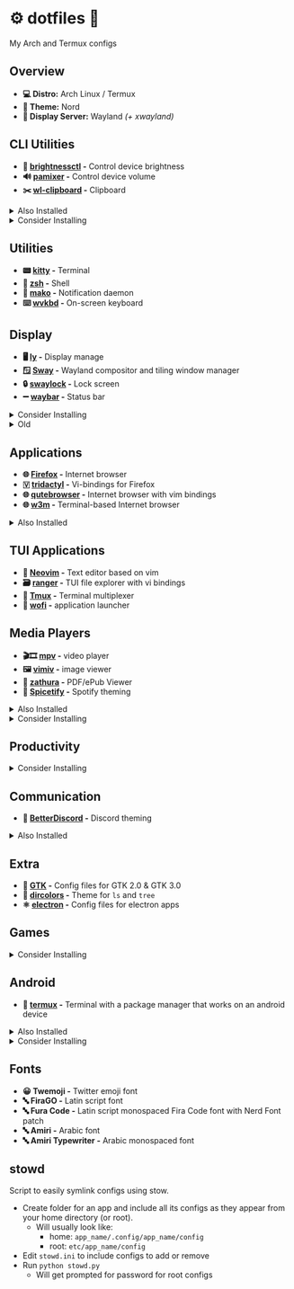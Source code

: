 # ⚙️ dotfiles 🔧
My Arch and Termux configs

## Overview
- **💻 Distro:** Arch Linux / Termux
- **🎨 Theme:** Nord
- **🔳 Display Server:** Wayland *(+ xwayland)*

## CLI Utilities
- **🔆 [brightnessctl](brightnessctl)  -** Control device brightness
- **🔊 [pamixer](pamixer)  -** Control device volume
- **✂️ [wl-clipboard](wl-clipboard)  -** Clipboard
<details>
  <summary>Also Installed</summary>

- **📂 exa -** Modern `ls` ![][osi]
- **🔍 fd  -** Alternative to `find`
- **🗜 atool  -** Manage archives (zit, tar, etc.)
- **📖 tldr  -** Simplified man pages
- **🔨 ansible  -** 
- **📄 bat  -** Alternative to `cat`
- **🔗 stow  -** Symlink manager for dotfiles
- **#️⃣ tea  -** CLI tool to manage gitea
- **#️⃣ gh  -** CLI tool to manage github
</details>
<details>
  <summary>Consider Installing</summary>

- **🗄️ [duf](https://github.com/muesli/duf) -** `df` alternative
- **🔎 [fzf](https://github.com/junegunn/fzf) -** CLI fuzzy finder
- **🔔 [undistract-me](https://github.com/jml/undistract-me) -** Notifies when slow terminal commands finish
- **🤬 [The Fuck](https://github.com/nvbn/thefuck) -** Corrects last console command
</details>

## Utilities
- **📟 [kitty](kitty) -** Terminal
- **🐚 [zsh](zsh) -** Shell
- **🔔 [mako](mako) -** Notification daemon
- **⌨️ [wvkbd](wvkbd) -** On-screen keyboard

## Display
- **🖥 [ly](ly) -** Display manage 
- **🪟 [Sway](sway) -** Wayland compositor and tiling window manager 
- **🔒 [swaylock](swaylock) -** Lock screen 
- **➖ [waybar](waybar) -** Status bar 
<details>
  <summary>Consider Installing</summary>

- **swayidle -** 
</details>
<details>
  <summary>Old</summary>

- **🪟 [river](river) -** Wayland compositor and tiling window manager
- **qtile -** Windows Manager configured in python\
- **⚙ Xresources -** Config files for Xresources
</details>

## Applications
- **🌐 [Firefox](firefox) -** Internet browser 
- **🇻 [tridactyl](tridactyl) -** Vi-bindings for Firefox 
- **🌐 [qutebrowser](qutebrowser) -** Internet browser with vim bindings 
- **🌐 [w3m](w3m) -** Terminal-based Internet browser
<details>
  <summary>Also Installed</summary>

- **🔐 Bitwarden -** Password manager 
- **🔄 Syncthing -** File sync 
</details>

## TUI Applications
- **📝 [Neovim](neovim) -** Text editor based on vim 
- **🗃 [ranger](ranger) -** TUI file explorer with vi bindings 
- **🔳 [Tmux](tmux) -** Terminal multiplexer 
- **🚀 [wofi](wofi) -** application launcher 

## Media Players
- **🎬🎞️ [mpv](mpv) -** video player 
- **🖼️ [vimiv](vimiv) -** image viewer 
- **📃 [zathura](zathura) -** PDF/ePub Viewer 
- **🎨 [Spicetify](spicetify) -** Spotify theming 
<details>
  <summary>Also Installed</summary>

- **🎵🎶 Spotify -** Spotify client
</details>
<details>
  <summary>Consider Installing</summary>

- **🖼️ [imv](imv) -** image viewer
- **🖼️ [mvi](mvi) -** image viewer
- **🔤 [OSD Lyrics](https://github.com/osdlyrics/osdlyrics) -** Show synced lyrics with your favorite media player on Linux
</details>

## Productivity
<details>
  <summary>Consider Installing</summary>

- **🗓️ [calcurse](calcurse) -** TUI calendar
- **📝📋 [Taskwarrior](taskwarrior) -** TUI TODO list
- **📄 [LibreOffice](https://www.libreoffice.org/) -** Office suite
- **📄 [Calligra](https://www.libreoffice.org/) -** Office suite
</details>

## Communication
- **🎨 [BetterDiscord](betterdiscord) -** Discord theming 
<details>
  <summary>Also Installed</summary>

- **💬 Discord -** Discord client
- **💬 Element -** Matrix client 
- **💬 Telegram -** Telegram client 
- **💬 Signal -** Signal client 
</details>

## Extra
- **🎨 [GTK](gtk) -** Config files for GTK 2.0 & GTK 3.0 
- **🎨 [dircolors](dircolors) -** Theme for `ls` and `tree` 
- **⚛️ [electron](electron) -** Config files for electron apps 

## Games
<details>
  <summary>Consider Installing</summary>

- **🎮 [0 A.D.](https://play0ad.com/) -** A free, open-source, historical Real Time Strategy (RTS) game 
- **🎮 [FreeCiv](https://www.freeciv.org/) -** A Free and Open Source empire-building strategy game inspired by the history of human civilization
- **🎮 [Heroic](https://heroicgameslauncher.com/) -** Open Source GOG and Epic games launcher
</details>

## Android
- **📱 [termux](termux) -** Terminal with a package manager that works on an android device
<details>
  <summary>Also Installed</summary>

- **📱 KDE Connect -** Connect to Android phone and other devices
- **📱 srccpy -** Display and control your Android device
</details>
<details>
  <summary>Consider Installing</summary>

- **📱 [Anbox](https://anbox.io/) -** Run Android applications on any GNU/Linux operating system.
- **📱 [Waydroid](https://waydro.id/) -** Waydroid uses a container-based approach to boot a full Android system on a regular GNU/Linux system like Ubuntu.
- **📱 [guiscrcpy](https://github.com/srevinsaju/guiscrcpy) -** Open Source GUI based Android Screen Mirroring System
</details>

## Fonts
- **😀 Twemoji -** Twitter emoji font 
- **🔤 FiraGO -** Latin script font 
- **🔤 Fura Code -** Latin script monospaced Fira Code font with Nerd Font patch 
- **🔤 Amiri -** Arabic font 
- **🔤 Amiri Typewriter -** Arabic monospaced font 


## stowd
Script to easily symlink configs using stow.
- Create folder for an app and include all its configs as they appear from your home directory (or root).
  - Will usually look like: 
    - home: `app_name/.config/app_name/config`
    - root: `etc/app_name/config`
- Edit `stowd.ini` to include configs to add or remove
- Run `python stowd.py`
  - Will get prompted for password for root configs

[osi]: ./.img/osi.svg
